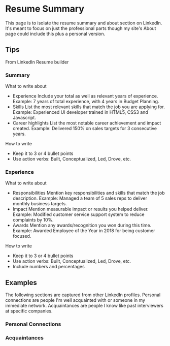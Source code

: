 # Resume Summary

This page is to isolate the resume summary and about section on LinkedIn. It's meant to focus on just the professional parts though my site's About page could include this plus a personal version.

## Tips

From LinkedIn Resume builder

### Summary

What to write about

* Experience
    Include your total as well as relevant years of experience. Example: 7 years of total experience, with 4 years in Budget Planning.
* Skills
    List the most relevant skills that match the job you are applying for. Example: Experienced UI developer trained in HTML5, CSS3 and Javascript.
* Career highlights
    List the most notable career achievement and impact created. Example: Delivered 150% on sales targets for 3 consecutive years.

How to write

* Keep it to 3 or 4 bullet points
* Use action verbs: Built, Conceptualized, Led, Drove, etc.

### Experience

What to write about

* Responsibilities
    Mention key responsibilities and skills that match the job description. Example: Managed a team of 5 sales reps to deliver monthly business targets.
* Impact
    Mention measurable impact or results you helped deliver. Example: Modified customer service support system to reduce complaints by 10%.
* Awards
    Mention any awards/recognition you won during this time. Example: Awarded Employee of the Year in 2018 for being customer focused.

How to write

* Keep it to 3 or 4 bullet points
* Use action verbs: Built, Conceptualized, Led, Drove, etc.
* Include numbers and percentages

## Examples

The following sections are captured from other LinkedIn profiles. Personal connections are people I'm well acquainted with or someone in my immediate network. Acquaintances are people I know like past interviewers at specific companies.

### Personal Connections

### Acquaintances

